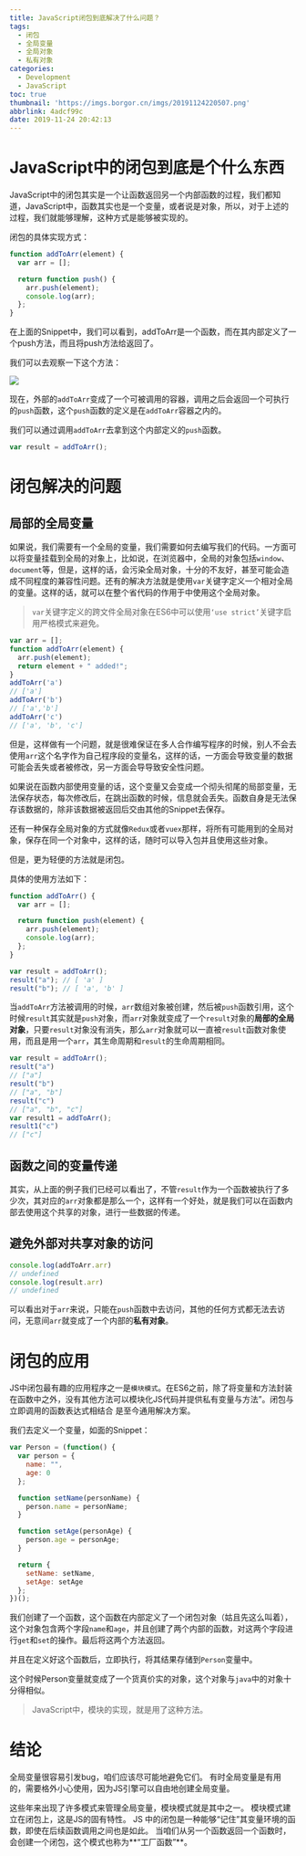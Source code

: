 ```yaml
---
title: JavaScript闭包到底解决了什么问题？
tags:
  - 闭包
  - 全局变量
  - 全局对象
  - 私有对象
categories:
  - Development
  - JavaScript
toc: true
thumbnail: 'https://imgs.borgor.cn/imgs/20191124220507.png'
abbrlink: 4adcf99c
date: 2019-11-24 20:42:13
---
```


# JavaScript中的闭包到底是个什么东西

JavaScript中的闭包其实是一个让函数返回另一个内部函数的过程，我们都知道，JavaScript中，函数其实也是一个变量，或者说是对象，所以，对于上述的过程，我们就能够理解，这种方式是能够被实现的。

闭包的具体实现方式：

<!-- more -->

```javascript
function addToArr(element) {
  var arr = [];

  return function push() {
    arr.push(element);
    console.log(arr);
  };
}
```

在上面的Snippet中，我们可以看到，addToArr是一个函数，而在其内部定义了一个push方法，而且将push方法给返回了。

我们可以去观察一下这个方法：

![](https://imgs.borgor.cn/imgs/20191124230448.png)

现在，外部的`addToArr`变成了一个可被调用的容器，调用之后会返回一个可执行的`push`函数，这个`push`函数的定义是在`addToArr`容器之内的。

我们可以通过调用`addToArr`去拿到这个内部定义的`push`函数。

```javascript
var result = addToArr();
```

# 闭包解决的问题

## 局部的全局变量

如果说，我们需要有一个全局的变量，我们需要如何去编写我们的代码。一方面可以将变量挂载到全局的对象上，比如说，在浏览器中，全局的对象包括`window`、`document`等，但是，这样的话，会污染全局对象，十分的不友好，甚至可能会造成不同程度的兼容性问题。还有的解决方法就是使用`var`关键字定义一个相对全局的变量。这样的话，就可以在整个省代码的作用于中使用这个全局对象。

> `var`关键字定义的跨文件全局对象在ES6中可以使用`‘use strict’`关键字启用严格模式来避免。

```javascript
var arr = [];
function addToArr(element) {
  arr.push(element);
  return element + " added!";
}
addToArr('a')
// ['a']
addToArr('b')
// ['a','b']
addToArr('c')
// ['a', 'b', 'c']
```

但是，这样做有一个问题，就是很难保证在多人合作编写程序的时候，别人不会去使用`arr`这个名字作为自己程序段的变量名，这样的话，一方面会导致变量的数据可能会丢失或者被修改，另一方面会导导致安全性问题。

如果说在函数内部使用变量的话，这个变量又会变成一个彻头彻尾的局部变量，无法保存状态，每次修改后，在跳出函数的时候，信息就会丢失。函数自身是无法保存该数据的，除非该数据被返回后交由其他的Snippet去保存。

还有一种保存全局对象的方式就像`Redux`或者`vuex`那样，将所有可能用到的全局对象，保存在同一个对象中，这样的话，随时可以导入包并且使用这些对象。

但是，更为轻便的方法就是闭包。

具体的使用方法如下：

```javascript
function addToArr() {
  var arr = [];

  return function push(element) {
    arr.push(element);
    console.log(arr);
  };
}

var result = addToArr();
result("a"); // [ 'a' ]
result("b"); // [ 'a', 'b' ]
```

当`addToArr`方法被调用的时候，`arr`数组对象被创建，然后被`push`函数引用，这个时候`result`其实就是`push`对象，而`arr`对象就变成了一个`result`对象的**局部的全局对象**，只要`result`对象没有消失，那么`arr`对象就可以一直被`result`函数对象使用，而且是用一个`arr`，其生命周期和`result`的生命周期相同。

```javascript
var result = addToArr();
result("a")
// ["a"]
result("b")
// ["a", "b"]
result("c")
// ["a", "b", "c"]
var result1 = addToArr();
result1("c")
// ["c"]
```

## 函数之间的变量传递

其实，从上面的例子我们已经可以看出了，不管`result`作为一个函数被执行了多少次，其对应的`arr`对象都是那么一个，这样有一个好处，就是我们可以在函数内部去使用这个共享的对象，进行一些数据的传递。

## 避免外部对共享对象的访问

```javascript
console.log(addToArr.arr)
// undefined
console.log(result.arr)
// undefined
```

可以看出对于`arr`来说，只能在`push`函数中去访问，其他的任何方式都无法去访问，无意间`arr`就变成了一个内部的**私有对象**。

# 闭包的应用

JS中闭包最有趣的应用程序之一是`模块模式`。在ES6之前，除了将变量和方法封装在函数中之外，没有其他方法可以模块化JS代码并提供私有变量与方法”。闭包与立即调用的函数表达式相结合 是至今通用解决方案。

我们去定义一个变量，如面的Snippet：

```javascript
var Person = (function() {
  var person = {
    name: "",
    age: 0
  };

  function setName(personName) {
    person.name = personName;
  }

  function setAge(personAge) {
    person.age = personAge;
  }

  return {
    setName: setName,
    setAge: setAge
  };
})();
```

我们创建了一个函数，这个函数在内部定义了一个闭包对象（姑且先这么叫着），这个对象包含两个字段`name`和`age`，并且创建了两个内部的函数，对这两个字段进行`get`和`set`的操作。最后将这两个方法返回。

并且在定义好这个函数后，立即执行，将其结果存储到`Person`变量中。

这个时候Person变量就变成了一个货真价实的对象，这个对象与`java`中的对象十分得相似。

> JavaScript中，模块的实现，就是用了这种方法。

# 结论

全局变量很容易引发bug，咱们应该尽可能地避免它们。 有时全局变量是有用的，需要格外小心使用，因为JS引擎可以自由地创建全局变量。

这些年来出现了许多模式来管理全局变量，模块模式就是其中之一。 模块模式建立在闭包上，这是JS的固有特性。 JS 中的闭包是一种能够“记住”其变量环境的函数，即使在后续函数调用之间也是如此。 当咱们从另一个函数返回一个函数时，会创建一个闭包，这个模式也称为**“工厂函数”**。
